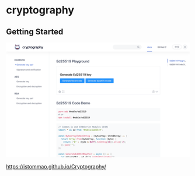 # cryptography

## Getting Started

![screenshot2.png](screenshot2.png)


https://istommao.github.io/Cryptography/
